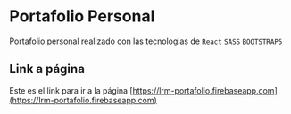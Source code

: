 # Portafolio Personal

Portafolio personal realizado con las tecnologias de `React` `SASS` `BOOTSTRAP5`

## Link a página

Este es el link para ir a la página [https://lrm-portafolio.firebaseapp.com](https://lrm-portafolio.firebaseapp.com)

